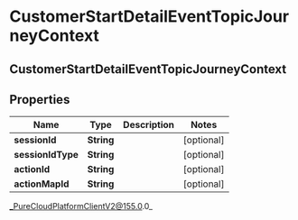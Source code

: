 # CustomerStartDetailEventTopicJourneyContext

## CustomerStartDetailEventTopicJourneyContext

## Properties

|Name | Type | Description | Notes|
|------------ | ------------- | ------------- | -------------|
| **sessionId** | **String** |  | [optional] |
| **sessionIdType** | **String** |  | [optional] |
| **actionId** | **String** |  | [optional] |
| **actionMapId** | **String** |  | [optional] |



_PureCloudPlatformClientV2@155.0.0_

